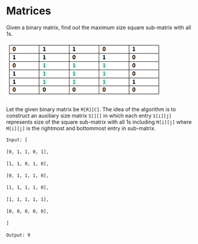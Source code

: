 # Matrices

Given a binary matrix, find out the maximum size square sub-matrix with all 1s.

![matrices1](../assets/matrices1.png)

Let the given binary matrix be `M[R][C]`. The idea of the algorithm is
to construct an auxiliary size matrix `S[][]` in which each entry
`S[i][j]` represents size of the square sub-matrix with all 1s including
`M[i][j]` where `M[i][j]` is the rightmost and bottommost entry in
sub-matrix.

```
Input: [

[0, 1, 1, 0, 1],

[1, 1, 0, 1, 0],

[0, 1, 1, 1, 0],

[1, 1, 1, 1, 0],

[1, 1, 1, 1, 1],

[0, 0, 0, 0, 0],

]

Output: 9
```